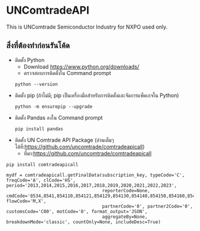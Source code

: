 # UNComtradeAPI
This is UNComtrade Semiconductor Industry for NXPO used only.
## สิ่งที่ต้องทำก่อนรันโค้ด
- ติดตั้ง Python
  - Download https://www.python.org/downloads/
  - ตรวจสอบการติดตั้งใน Command prompt
  ```
  python --version
  ```
- ติดตั้ง pip (ถ้าไม่มี; pip เป็นเครื่องมือสำหรับการติดตั้งและจัดการแพ็คเกจใน Python)
  ```
  python -m ensurepip --upgrade
  ```
- ติดตั้ง Pandas ลงใน Command prompt
  ```
  pip install pandas
  ```
- ติดตั้ง UN Comtrade API Package (อ่านเต็มๆได้ที่:https://github.com/uncomtrade/comtradeapicall)
  - ที่มา:https://github.com/uncomtrade/comtradeapicall
```
pip install comtradeapicall
```
```
mydf = comtradeapicall.getFinalData(subscription_key, typeCode='C', freqCode='A', clCode='HS', period='2013,2014,2015,2016,2017,2018,2019,2020,2021,2022,2023',
                                    reporterCode=None, cmdCode='8534,8541,854110,854121,854129,854130,854140,854150,854160,854190,8542,854231,854232,854233,854239,854290,854141,854142,854143,854149,854151,854159', flowCode='M,X',
                                    partnerCode='0', partner2Code='0', customsCode='C00', motCode='0', format_output='JSON',
                                    aggregateBy=None, breakdownMode='classic', countOnly=None, includeDesc=True)
```
